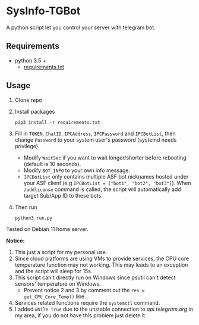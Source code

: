 # SysInfo-TGBot

A python script let you control your server with telegram bot.

## Requirements

- python 3.5 +
    - [requirements.txt](https://github.com/azhuge233/SysInfo-TGBot/blob/master/requirements.txt)

## Usage

1. Clone repo

2. Install packages

   ```shell
   pip3 install -r requirements.txt
   ```

3. Fill in `TOKEN`, `ChatID`, `IPCAddress`, `IPCPassword` and `IPCBotList`, then change `Password` to your system user's password (systemd needs privilege).

   - Modify `WaitSec` if you want to wait longer/shorter before rebooting (default is 10 seconds).
   - Modify `BOT_INFO` to your own info message.
   - `IPCBotList` only contains multiple ASF bot nicknames hosted under your ASF client (e.g `IPCBotList = ["bot1", "bot2", "bot3"]`). When `/addlicense` command is called, the script will automatically add target Sub/App ID to these bots.

4. Then run

   ```shell
   python3 run.py
   ```

Tested on Debian 11 home server.

**Notice:**

1. This just a script for my personal use.
2. Since cloud platforms are using VMs to provide services, the CPU core temperature function may not working. This may leads to an exception and the script will sleep for 15s.
3. This script can't directly run on Windows since psutil can't detect sensors' temperature on Windows.
    - Prevent notice 2 and 3 by comment out the `res = get_CPU_Core_Temp()` line.
4. Services related functions require the `systemctl` command.
5. I added `while True` due to the unstable connection to *api.telegram.org* in my area, if you do not have this problem just delete it.

